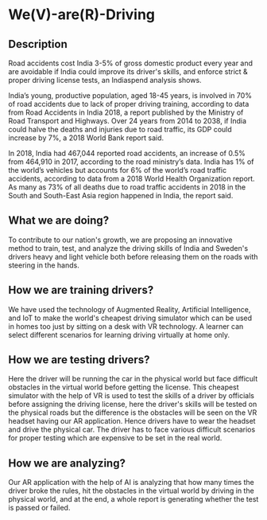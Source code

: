 # We(V)-are(R)-Driving

## Description
Road accidents cost India 3-5% of gross domestic product every year and are avoidable if India could improve its driver's skills, and enforce strict & proper driving license tests, an Indiaspend analysis shows. 

India’s young, productive population, aged 18-45 years, is involved in 70% of road accidents due to lack of proper driving training, according to data from Road Accidents in India 2018, a report published by the Ministry of Road Transport and Highways.
Over 24 years from 2014 to 2038, if India could halve the deaths and injuries due to road traffic, its GDP could increase by 7%, a 2018 World Bank report said.

In 2018, India had 467,044 reported road accidents, an increase of 0.5% from 464,910 in 2017, according to the road ministry’s data.
India has 1% of the world’s vehicles but accounts for 6% of the world’s road traffic accidents, according to data from a 2018 World Health Organization report. As many as 73% of all deaths due to road traffic accidents in 2018 in the South and South-East Asia region happened in India, the report said.

## What we are doing?

To contribute to our nation's growth, we are proposing an innovative method to train, test, and analyze the driving skills of India and Sweden's drivers heavy and light vehicle both before
releasing them on the roads with steering in the hands.

## How we are training drivers?

We have used the technology of Augmented Reality, Artificial Intelligence, and IoT to make the world's cheapest driving simulator
which can be used in homes too just by sitting on a desk with VR technology. A learner can select different scenarios for learning driving virtually at home only.

## How we are testing drivers?

Here the driver will be running the car in the physical world but face difficult obstacles in the virtual world before getting the license.
This cheapest simulator with the help of VR is used to test the skills of a driver by officials before assigning the driving license, here the driver's skills will be tested on the physical roads but the difference is the obstacles will be seen on the VR headset having our AR application.
Hence drivers have to wear the headset and drive the physical car.
The driver has to face various difficult scenarios for proper testing which are expensive to be set in the real world.

## How we are analyzing?
Our AR application with the help of AI is analyzing that how many times the driver broke the rules, hit the obstacles in the virtual world by driving in the physical world, and at the end, a whole report is generating whether the test is passed or failed.
